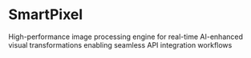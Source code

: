 # SmartPixel
High-performance image processing engine for real-time AI-enhanced visual transformations enabling seamless API integration workflows
